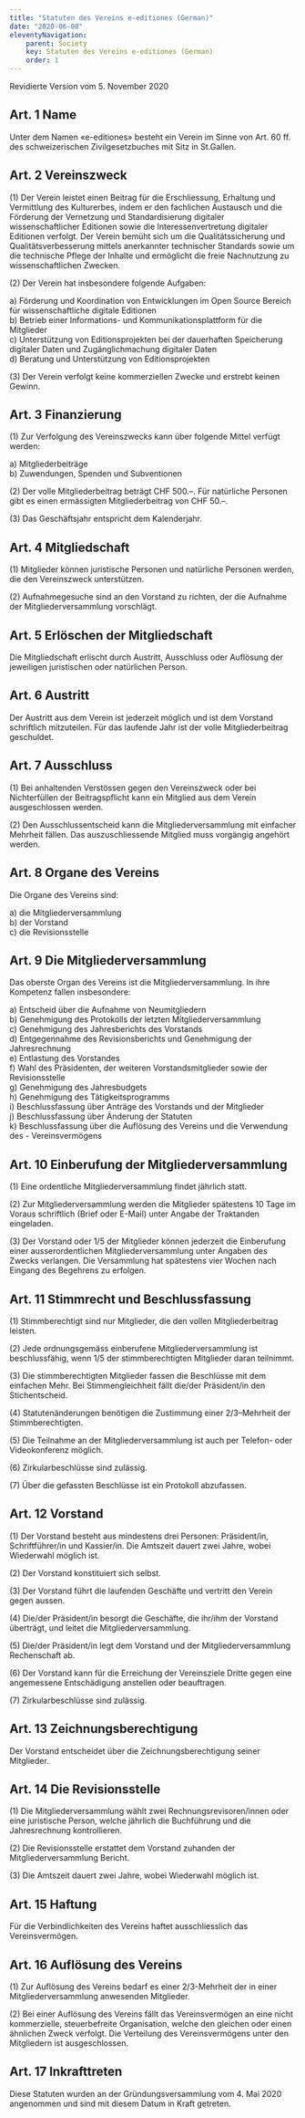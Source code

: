 ```yaml
---
title: "Statuten des Vereins e-editiones (German)"
date: "2020-06-08"
eleventyNavigation:
    parent: Society
    key: Statuten des Vereins e-editiones (German)
    order: 1
---
```


Revidierte Version vom 5. November 2020

## Art. 1 Name

Unter dem Namen «e-editiones» besteht ein Verein im Sinne von Art. 60 ff. des schweizerischen Zivilgesetzbuches mit Sitz in St.Gallen.

## Art. 2 Vereinszweck

(1) Der Verein leistet einen Beitrag für die Erschliessung, Erhaltung und Vermittlung des Kulturerbes, indem er den fachlichen Austausch und die Förderung der Vernetzung und Standardisierung digitaler wissenschaftlicher Editionen sowie die Interessenvertretung digitaler Editionen verfolgt. Der Verein bemüht sich um die Qualitätssicherung und Qualitätsverbesserung mittels anerkannter technischer Standards sowie um die technische Pflege der Inhalte und ermöglicht die freie Nachnutzung zu wissenschaftlichen Zwecken.

(2) Der Verein hat insbesondere folgende Aufgaben:

a) Förderung und Koordination von Entwicklungen im Open Source Bereich für wissenschaftliche digitale Editionen<br />
b) Betrieb einer Informations- und Kommunikationsplattform für die Mitglieder<br />
c) Unterstützung von Editionsprojekten bei der dauerhaften Speicherung digitaler Daten und Zugänglichmachung digitaler Daten<br />
d) Beratung und Unterstützung von Editionsprojekten<br />

(3) Der Verein verfolgt keine kommerziellen Zwecke und erstrebt keinen Gewinn.

## Art. 3 Finanzierung

(1) Zur Verfolgung des Vereinszwecks kann über folgende Mittel verfügt werden:

a) Mitgliederbeiträge<br />
b) Zuwendungen, Spenden und Subventionen<br />

(2) Der volle Mitgliederbeitrag beträgt CHF 500.–. Für natürliche Personen gibt es einen ermässigten Mitgliederbeitrag von CHF 50.–.

(3) Das Geschäftsjahr entspricht dem Kalenderjahr.

## Art. 4 Mitgliedschaft

(1) Mitglieder können juristische Personen und natürliche Personen werden, die den Vereinszweck unterstützen.

(2) Aufnahmegesuche sind an den Vorstand zu richten, der die Aufnahme der Mitgliederversammlung vorschlägt.

## Art. 5 Erlöschen der Mitgliedschaft

Die Mitgliedschaft erlischt durch Austritt, Ausschluss oder Auflösung der jeweiligen juristischen oder natürlichen Person.

## Art. 6 Austritt

Der Austritt aus dem Verein ist jederzeit möglich und ist dem Vorstand schriftlich mitzuteilen. Für das laufende Jahr ist der volle Mitgliederbeitrag geschuldet.

## Art. 7 Ausschluss

(1) Bei anhaltenden Verstössen gegen den Vereinszweck oder bei Nichterfüllen der Beitragspflicht kann ein Mitglied aus dem Verein ausgeschlossen werden.

(2) Den Ausschlussentscheid kann die Mitgliederversammlung mit einfacher Mehrheit fällen. Das auszuschliessende Mitglied muss vorgängig angehört werden.

## Art. 8 Organe des Vereins

Die Organe des Vereins sind:

a) die Mitgliederversammlung<br />
b) der Vorstand<br />
c) die Revisionsstelle<br />

## Art. 9 Die Mitgliederversammlung

Das oberste Organ des Vereins ist die Mitgliederversammlung. In ihre Kompetenz fallen insbesondere:

a) Entscheid über die Aufnahme von Neumitgliedern<br />
b) Genehmigung des Protokolls der letzten Mitgliederversammlung<br />
c) Genehmigung des Jahresberichts des Vorstands<br />
d) Entgegennahme des Revisionsberichts und Genehmigung der Jahresrechnung<br />
e) Entlastung des Vorstandes<br />
f) Wahl des Präsidenten, der weiteren Vorstandsmitglieder sowie der Revisionsstelle<br />
g) Genehmigung des Jahresbudgets<br />
h) Genehmigung des Tätigkeitsprogramms<br />
i) Beschlussfassung über Anträge des Vorstands und der Mitglieder<br />
j) Beschlussfassung über Änderung der Statuten<br />
k) Beschlussfassung über die Auflösung des Vereins und die Verwendung des - Vereinsvermögens<br />

## Art. 10 Einberufung der Mitgliederversammlung

(1) Eine ordentliche Mitgliederversammlung findet jährlich statt.

(2) Zur Mitgliederversammlung werden die Mitglieder spätestens 10 Tage im Voraus schriftlich (Brief oder E-Mail) unter Angabe der Traktanden eingeladen.

(3) Der Vorstand oder 1/5 der Mitglieder können jederzeit die Einberufung einer ausserordentlichen Mitgliederversammlung unter Angaben des Zwecks verlangen. Die Versammlung hat spätestens vier Wochen nach Eingang des Begehrens zu erfolgen.

## Art. 11 Stimmrecht und Beschlussfassung

(1) Stimmberechtigt sind nur Mitglieder, die den vollen Mitgliederbeitrag leisten.

(2) Jede ordnungsgemäss einberufene Mitgliederversammlung ist beschlussfähig, wenn 1/5 der stimmberechtigten Mitglieder daran teilnimmt.

(3) Die stimmberechtigten Mitglieder fassen die Beschlüsse mit dem einfachen Mehr. Bei Stimmengleichheit fällt die/der Präsident/in den Stichentscheid.

(4) Statutenänderungen benötigen die Zustimmung einer 2/3–Mehrheit der Stimmberechtigten.

(5) Die Teilnahme an der Mitgliederversammlung ist auch per Telefon- oder Videokonferenz möglich.

(6) Zirkularbeschlüsse sind zulässig.

(7) Über die gefassten Beschlüsse ist ein Protokoll abzufassen.

## Art. 12 Vorstand

(1) Der Vorstand besteht aus mindestens drei Personen: Präsident/in, Schriftführer/in und Kassier/in. Die Amtszeit dauert zwei Jahre, wobei Wiederwahl möglich ist.

(2) Der Vorstand konstituiert sich selbst.

(3) Der Vorstand führt die laufenden Geschäfte und vertritt den Verein gegen aussen.

(4) Die/der Präsident/in besorgt die Geschäfte, die ihr/ihm der Vorstand überträgt, und leitet die Mitgliederversammlung.

(5) Die/der Präsident/in legt dem Vorstand und der Mitgliederversammlung Rechenschaft ab.

(6) Der Vorstand kann für die Erreichung der Vereinsziele Dritte gegen eine angemessene Entschädigung anstellen oder beauftragen.

(7) Zirkularbeschlüsse sind zulässig.

## Art. 13 Zeichnungsberechtigung

Der Vorstand entscheidet über die Zeichnungsberechtigung seiner Mitglieder.

## Art. 14 Die Revisionsstelle

(1) Die Mitgliederversammlung wählt zwei Rechnungsrevisoren/innen oder eine juristische Person, welche jährlich die Buchführung und die Jahresrechnung kontrollieren.

(2) Die Revisionsstelle erstattet dem Vorstand zuhanden der Mitgliederversammlung Bericht.

(3) Die Amtszeit dauert zwei Jahre, wobei Wiederwahl möglich ist.

## Art. 15 Haftung

Für die Verbindlichkeiten des Vereins haftet ausschliesslich das Vereinsvermögen.

## Art. 16 Auflösung des Vereins

(1) Zur Auflösung des Vereins bedarf es einer 2/3-Mehrheit der in einer Mitgliederversammlung anwesenden Mitglieder.

(2) Bei einer Auflösung des Vereins fällt das Vereinsvermögen an eine nicht kommerzielle, steuerbefreite Organisation, welche den gleichen oder einen ähnlichen Zweck verfolgt. Die Verteilung des Vereinsvermögens unter den Mitgliedern ist ausgeschlossen.

## Art. 17 Inkrafttreten

Diese Statuten wurden an der Gründungsversammlung vom 4. Mai 2020 angenommen und sind mit diesem Datum in Kraft getreten.

